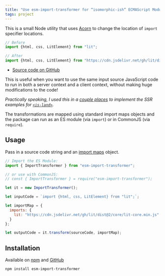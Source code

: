 ```yaml
---
title: "Use esm-import-transformer for “isomorphic-ish” ECMAScript Modules"
tags: project
---
```

This is a small Node utility that uses [Acorn](https://github.com/acornjs/acorn) to change the location of `import` specifier locations.

```js
// Before
import {html, css, LitElement} from "lit";

// After
import {html, css, LitElement} from "https://cdn.jsdelivr.net/gh/lit/dist@2/core/lit-core.min.js";
```

* [Source code on GitHub](https://github.com/zachleat/esm-import-transformer)

This is useful when you want to use the same input source JavaScript code to run in both a server context and a client context, without making huge modifications to the code!

_Practically speaking, I used this in a [couple places](https://twitter.com/zachleat/status/1534205971807064071) to implement the SSR examples for [`<is-land>`](https://github.com/11ty/is-land)._

The transformations are mapped using standard import maps objects and the package can run as an ES module (via `import`) or in CommonJS (via `require`).

## Usage

Pass in a source code string and an [import maps](https://github.com/WICG/import-maps) object.

```js
// Import the ES Module:
import { ImportTransformer } from "esm-import-transformer";

// or use with CommonJS:
// const { ImportTransformer } = require("esm-import-transformer");

let it = new ImportTransformer();

let inputCode = `import {html, css, LitElement} from "lit";`;

let importMap = {
  imports: {
    lit: "https://cdn.jsdelivr.net/gh/lit/dist@2/core/lit-core.min.js"
  }
};

let outputCode = it.transform(sourceCode, importMap);
```

## Installation

Available on [npm](https://www.npmjs.com/package/esm-import-transformer) and [GitHub](https://github.com/zachleat/esm-import-transformer)

```
npm install esm-import-transformer
```